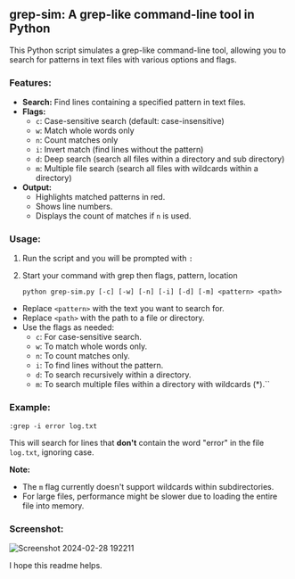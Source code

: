 ## **grep-sim: A grep-like command-line tool in Python**

This Python script simulates a grep-like command-line tool, allowing you to search for patterns in text files with various options and flags.

### **Features:**

- **Search:** Find lines containing a specified pattern in text files.
- **Flags:**
    - `c`: Case-sensitive search (default: case-insensitive)
    - `w`: Match whole words only
    - `n`: Count matches only
    - `i`: Invert match (find lines without the pattern)
    - `d`: Deep search (search all files within a directory and sub directory)
    - `m`: Multiple file search (search all files with wildcards within a directory)
- **Output:**
    - Highlights matched patterns in red.
    - Shows line numbers.
    - Displays the count of matches if `n` is used.

### **Usage:**

1. Run the script and you will be prompted with `:`
2. Start your command with grep then flags, pattern, location
    
    `python grep-sim.py [-c] [-w] [-n] [-i] [-d] [-m] <pattern> <path>`
    
- Replace `<pattern>` with the text you want to search for.
- Replace `<path>` with the path to a file or directory.
- Use the flags as needed:
    - `c`: For case-sensitive search.
    - `w`: To match whole words only.
    - `n`: To count matches only.
    - `i`: To find lines without the pattern.
    - `d`: To search recursively within a directory.
    - `m`: To search multiple files within a directory with wildcards (*).``

### **Example:**

 `:grep -i error log.txt`

This will search for lines that **don't** contain the word "error" in the file `log.txt`, ignoring case.

**Note:**

- The `m` flag currently doesn't support wildcards within subdirectories.
- For large files, performance might be slower due to loading the entire file into memory.
### **Screenshot:**
![Screenshot 2024-02-28 192211](https://github.com/PShubhra/grep-sim/assets/143318095/91ab5dc0-becc-4d93-87a7-e2878c06a900)

I hope this readme helps.
